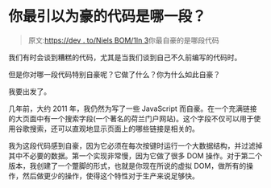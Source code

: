 # 你最引以为豪的代码是哪一段？

> 原文:[https://dev . to/Niels BOM/1ln 3](https://dev.to/nielsbom/which-piece-of-code-are-you-most-proud-of-1ln3)你最自豪的是哪段代码

我们有时会谈到糟糕的代码，尤其是当我们谈到自己不久前编写的代码时。

但是你对哪一段代码特别自豪呢？它做了什么？你为什么如此自豪？

我要出发了。

几年前，大约 2011 年，我仍然为写了一些 JavaScript 而自豪。在一个充满链接的大页面中有一个搜索字段(一个著名的荷兰门户网站)。这个字段不仅可以用于使用谷歌搜索，还可以直观地显示页面上的哪些链接是相关的。

我为这段代码感到自豪，因为它必须在每次按键时运行一个大数据结构，并过滤掉其中不必要的数据。第一个实现非常慢，因为它做了很多 DOM 操作。对于第二个版本，我创建了一个蹩脚的形式，也就是你现在所说的虚拟 DOM，做所有的操作，然后做更少的操作，使得这个特性对于生产来说足够快。